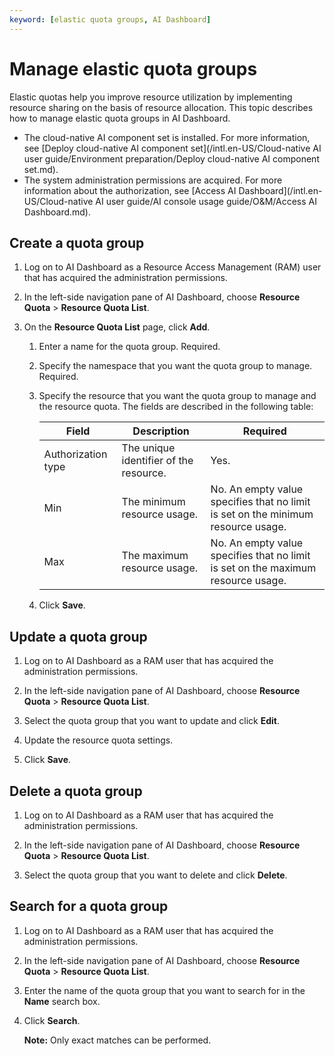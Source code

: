 ```yaml
---
keyword: [elastic quota groups, AI Dashboard]
---
```


# Manage elastic quota groups

Elastic quotas help you improve resource utilization by implementing resource sharing on the basis of resource allocation. This topic describes how to manage elastic quota groups in AI Dashboard.

-   The cloud-native AI component set is installed. For more information, see [Deploy cloud-native AI component set](/intl.en-US/Cloud-native AI user guide/Environment preparation/Deploy cloud-native AI component set.md).
-   The system administration permissions are acquired. For more information about the authorization, see [Access AI Dashboard](/intl.en-US/Cloud-native AI user guide/AI console usage guide/O&M/Access AI Dashboard.md).

## Create a quota group

1.  Log on to AI Dashboard as a Resource Access Management \(RAM\) user that has acquired the administration permissions.

2.  In the left-side navigation pane of AI Dashboard, choose **Resource Quota** \> **Resource Quota List**.

3.  On the **Resource Quota List** page, click **Add**.

    1.  Enter a name for the quota group. Required.

    2.  Specify the namespace that you want the quota group to manage. Required.

    3.  Specify the resource that you want the quota group to manage and the resource quota. The fields are described in the following table:

        |Field|Description|Required|
        |-----|-----------|--------|
        |Authorization type|The unique identifier of the resource.|Yes.|
        |Min|The minimum resource usage.|No. An empty value specifies that no limit is set on the minimum resource usage.|
        |Max|The maximum resource usage.|No. An empty value specifies that no limit is set on the maximum resource usage.|

    4.  Click **Save**.


## Update a quota group

1.  Log on to AI Dashboard as a RAM user that has acquired the administration permissions.

2.  In the left-side navigation pane of AI Dashboard, choose **Resource Quota** \> **Resource Quota List**.

3.  Select the quota group that you want to update and click **Edit**.

4.  Update the resource quota settings.

5.  Click **Save**.


## Delete a quota group

1.  Log on to AI Dashboard as a RAM user that has acquired the administration permissions.

2.  In the left-side navigation pane of AI Dashboard, choose **Resource Quota** \> **Resource Quota List**.

3.  Select the quota group that you want to delete and click **Delete**.


## Search for a quota group

1.  Log on to AI Dashboard as a RAM user that has acquired the administration permissions.

2.  In the left-side navigation pane of AI Dashboard, choose **Resource Quota** \> **Resource Quota List**.

3.  Enter the name of the quota group that you want to search for in the **Name** search box.

4.  Click **Search**.

    **Note:** Only exact matches can be performed.


